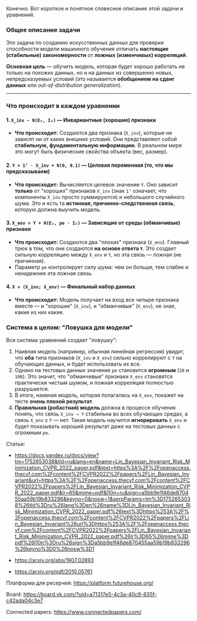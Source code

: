 Конечно. Вот короткое и понятное словесное описание этой задачи и уравнений.

### Общее описание задачи

Это задача по созданию искусственных данных для проверки способности модели машинного обучения отличать **настоящие (стабильные) закономерности** от **ложных (изменчивых) корреляций**.

**Основная цель** — обучить модель, которая будет хорошо работать не только на похожих данных, но и на данных из совершенно новых, непредсказуемых условий (это называется **обобщением на сдвиг данных** или *out-of-distribution generalization*).

---

### Что происходит в каждом уравнении

#### 1. `X_inv ~ N(E₂, I₂)` — **Инвариантные (хорошие) признаки**
*   **Что происходит:** Создаются два признака (`X_inv`), которые не зависят ни от каких внешних условий. Они представляют собой **стабильную, фундаментальную информацию**. В реальном мире это могут быть физические свойства объекта (вес, размер).

#### 2. `Y = 1ᵀ · X_inv + N(0, 0.1)` — **Целевая переменная (то, что мы предсказываем)**
*   **Что происходит:** Вычисляется целевое значение `Y`. Оно зависит **только** от "хороших" признаков `X_inv` (знак `1ᵀ` означает, что компоненты `X_inv` просто суммируются) и небольшого случайного шума. Это и есть та **истинная, причинно-следственная связь**, которую должна выучить модель.

#### 3. `X_env = Y + N(E₂, pe · I₂)` — **Зависящие от среды (обманчивые) признаки**
*   **Что происходит:** Создаются два "плохих" признака (`X_env`). Главный трюк в том, что они создаются **на основе ответа `Y`**. Это создает сильную корреляцию между `X_env` и `Y`, но эта связь — ложная (не причинная).
*   Параметр `pe` контролирует силу шума: чем он больше, тем слабее и ненадежнее эта ложная связь.

#### 4. `X = (X_inv; X_env)` — **Финальный набор данных**
*   **Что происходит:** Модель получает на вход все четыре признака вместе — и "хорошие" (`X_inv`), и "обманчивые" (`X_env`), не зная, какие из них какие.

### Система в целом: "Ловушка для модели"

Вся система уравнений создает "ловушку":
1.  Наивная модель (например, обычная линейная регрессия) увидит, что **оба** типа признаков (`X_inv` и `X_env`) сильно коррелируют с `Y` на обучающих данных, и будет использовать их все.
2.  Однако на тестовых данных значение `pe` становится **огромным** (`10` и `100`). Это значит, что "обманчивые" признаки `X_env` становятся практически чистым шумом, и ложная корреляция полностью разрушается.
3.  В итоге, наивная модель, которая полагалась на `X_env`, покажет на тесте **очень плохой результат**.
4.  **Правильная (робастная) модель** должна в процессе обучения понять, что связь `X_inv → Y` стабильна во всех обучающих средах, а связь `X_env` с `Y` — нет. Такая модель научится **игнорировать** `X_env` и будет показывать хороший результат даже на тестовых данных с огромным `pe`.

Статьи:
- https://docs.yandex.ru/docs/view?tm=1752653038&tld=ru&lang=en&name=Lin_Bayesian_Invariant_Risk_Minimization_CVPR_2022_paper.pdf&text=https%3A%2F%2Fopenaccess.thecvf.com%2Fcontent%2FCVPR2022%2Fpapers%2FLin_Bayesian_Invariant&url=https%3A%2F%2Fopenaccess.thecvf.com%2Fcontent%2FCVPR2022%2Fpapers%2FLin_Bayesian_Invariant_Risk_Minimization_CVPR_2022_paper.pdf&lr=65&mime=pdf&l10n=ru&sign=a5bb9e1f46de870455aa59b19b833296&keyno=0&nosw=1&serpParams=tm%3D1752653038%26tld%3Dru%26lang%3Den%26name%3DLin_Bayesian_Invariant_Risk_Minimization_CVPR_2022_paper.pdf%26text%3Dhttps%253A%2F%2Fopenaccess.thecvf.com%2Fcontent%2FCVPR2022%2Fpapers%2FLin_Bayesian_Invariant%26url%3Dhttps%253A%2F%2Fopenaccess.thecvf.com%2Fcontent%2FCVPR2022%2Fpapers%2FLin_Bayesian_Invariant_Risk_Minimization_CVPR_2022_paper.pdf%26lr%3D65%26mime%3Dpdf%26l10n%3Dru%26sign%3Da5bb9e1f46de870455aa59b19b833296%26keyno%3D0%26nosw%3D1

- https://arxiv.org/abs/1907.02893

- https://arxiv.org/pdf/2010.05761 

Платформа для ресерчей: https://platform.futurehouse.org/

Board: https://board.vk.com/?uid=a71317e5-4c3a-40c9-835f-c42ada04c3e7

Connected papers: https://www.connectedpapers.com/
